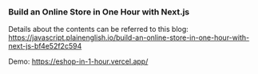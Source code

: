 ### Build an Online Store in One Hour with Next.js
Details about the contents can be referred to this blog:
https://javascript.plainenglish.io/build-an-online-store-in-one-hour-with-next-js-bf4e52f2c594

Demo: https://eshop-in-1-hour.vercel.app/
